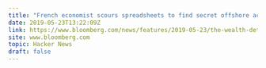 ```yaml
---
title: "French economist scours spreadsheets to find secret offshore accounts"
date: 2019-05-23T13:22:09Z
link: https://www.bloomberg.com/news/features/2019-05-23/the-wealth-detective-who-finds-the-hidden-money-of-the-super-rich?utm_medium=RSS&utm_source=hune
site: www.bloomberg.com
topic: Hacker News
draft: false
---
```

